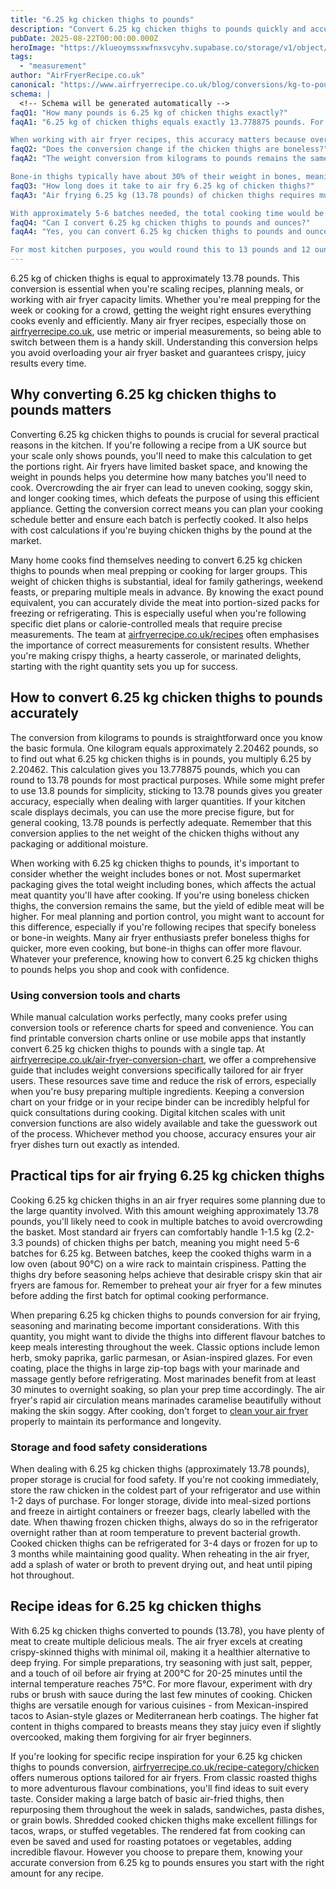 ```yaml
---
title: "6.25 kg chicken thighs to pounds"
description: "Convert 6.25 kg chicken thighs to pounds quickly and accurately for perfect air fryer portions. Get the exact weight and cooking tips in seconds."
pubDate: 2025-08-22T00:00:00.000Z
heroImage: "https://klueoymssxwfnxsvcyhv.supabase.co/storage/v1/object/public/Shmucket/6-25-kg-chicken-thighs-to-pounds.webp"
tags:
  - "measurement"
author: "AirFryerRecipe.co.uk"
canonical: "https://www.airfryerrecipe.co.uk/blog/conversions/kg-to-pounds/6-25-kg-chicken-thighs-to-pounds"
schema: |
  <!-- Schema will be generated automatically -->
faqQ1: "How many pounds is 6.25 kg of chicken thighs exactly?"
faqA1: "6.25 kg of chicken thighs equals exactly 13.778875 pounds. For practical cooking purposes, most people round this to 13.78 pounds. This precise conversion helps when you're portioning meals or following recipes that specify weights in pounds rather than kilograms.

When working with air fryer recipes, this accuracy matters because overcrowding the basket affects cooking results. Knowing the exact pound equivalent helps you divide the chicken into appropriate batch sizes for your specific air fryer model."
faqQ2: "Does the conversion change if the chicken thighs are boneless?"
faqA2: "The weight conversion from kilograms to pounds remains the same regardless of whether the chicken thighs are bone-in or boneless. 6.25 kg will always equal approximately 13.78 pounds. However, the actual edible yield will differ significantly between bone-in and boneless thighs.

Bone-in thighs typically have about 30% of their weight in bones, meaning 6.25 kg of bone-in thighs yields roughly 4.38 kg (9.65 pounds) of actual meat. Boneless thighs provide nearly all their weight as edible meat, making them more efficient for meal planning despite usually costing more per kilogram."
faqQ3: "How long does it take to air fry 6.25 kg of chicken thighs?"
faqA3: "Air frying 6.25 kg (13.78 pounds) of chicken thighs requires multiple batches since most air fryers can only accommodate 1-1.5 kg per batch. Each batch typically takes 20-25 minutes at 200°C, depending on the size of the thighs and your air fryer model.

With approximately 5-6 batches needed, the total cooking time would be around 2-2.5 hours, plus prep time between batches. To save time, you could use two air fryers simultaneously or finish larger quantities in a conventional oven while using the air fryer for crisping."
faqQ4: "Can I convert 6.25 kg chicken thighs to pounds and ounces?"
faqA4: "Yes, you can convert 6.25 kg chicken thighs to pounds and ounces for more precise measurement. Since 6.25 kg equals 13.78 pounds, the .78 pounds converts to ounces by multiplying by 16 (ounces in a pound). This gives you 13 pounds and 12.48 ounces.

For most kitchen purposes, you would round this to 13 pounds and 12 ounces. Some recipes, particularly baking ones, might require this level of precision, but for air frying chicken thighs, knowing the approximate pound equivalent (13.78) is usually sufficient for successful results."
---
```

<p>6.25 kg of chicken thighs is equal to approximately 13.78 pounds. This conversion is essential when you're scaling recipes, planning meals, or working with air fryer capacity limits. Whether you're meal prepping for the week or cooking for a crowd, getting the weight right ensures everything cooks evenly and efficiently. Many air fryer recipes, especially those on <a href=https://www.airfryerrecipe.co.uk/>airfryerrecipe.co.uk</a>, use metric or imperial measurements, so being able to switch between them is a handy skill. Understanding this conversion helps you avoid overloading your air fryer basket and guarantees crispy, juicy results every time.</p>

<h2>Why converting 6.25 kg chicken thighs to pounds matters</h2>
<p>Converting 6.25 kg chicken thighs to pounds is crucial for several practical reasons in the kitchen. If you're following a recipe from a UK source but your scale only shows pounds, you'll need to make this calculation to get the portions right. Air fryers have limited basket space, and knowing the weight in pounds helps you determine how many batches you'll need to cook. Overcrowding the air fryer can lead to uneven cooking, soggy skin, and longer cooking times, which defeats the purpose of using this efficient appliance. Getting the conversion correct means you can plan your cooking schedule better and ensure each batch is perfectly cooked. It also helps with cost calculations if you're buying chicken thighs by the pound at the market.</p>

<p>Many home cooks find themselves needing to convert 6.25 kg chicken thighs to pounds when meal prepping or cooking for larger groups. This weight of chicken thighs is substantial, ideal for family gatherings, weekend feasts, or preparing multiple meals in advance. By knowing the exact pound equivalent, you can accurately divide the meat into portion-sized packs for freezing or refrigerating. This is especially useful when you're following specific diet plans or calorie-controlled meals that require precise measurements. The team at <a href=https://www.airfryerrecipe.co.uk/recipes>airfryerrecipe.co.uk/recipes</a> often emphasises the importance of correct measurements for consistent results. Whether you're making crispy thighs, a hearty casserole, or marinated delights, starting with the right quantity sets you up for success.</p>

<h2>How to convert 6.25 kg chicken thighs to pounds accurately</h2>
<p>The conversion from kilograms to pounds is straightforward once you know the basic formula. One kilogram equals approximately 2.20462 pounds, so to find out what 6.25 kg chicken thighs is in pounds, you multiply 6.25 by 2.20462. This calculation gives you 13.778875 pounds, which you can round to 13.78 pounds for most practical purposes. While some might prefer to use 13.8 pounds for simplicity, sticking to 13.78 pounds gives you greater accuracy, especially when dealing with larger quantities. If your kitchen scale displays decimals, you can use the more precise figure, but for general cooking, 13.78 pounds is perfectly adequate. Remember that this conversion applies to the net weight of the chicken thighs without any packaging or additional moisture.</p>

<p>When working with 6.25 kg chicken thighs to pounds, it's important to consider whether the weight includes bones or not. Most supermarket packaging gives the total weight including bones, which affects the actual meat quantity you'll have after cooking. If you're using boneless chicken thighs, the conversion remains the same, but the yield of edible meat will be higher. For meal planning and portion control, you might want to account for this difference, especially if you're following recipes that specify boneless or bone-in weights. Many air fryer enthusiasts prefer boneless thighs for quicker, more even cooking, but bone-in thighs can offer more flavour. Whatever your preference, knowing how to convert 6.25 kg chicken thighs to pounds helps you shop and cook with confidence.</p>

<h3>Using conversion tools and charts</h3>
<p>While manual calculation works perfectly, many cooks prefer using conversion tools or reference charts for speed and convenience. You can find printable conversion charts online or use mobile apps that instantly convert 6.25 kg chicken thighs to pounds with a single tap. At <a href=https://www.airfryerrecipe.co.uk/air-fryer-conversion-chart>airfryerrecipe.co.uk/air-fryer-conversion-chart</a>, we offer a comprehensive guide that includes weight conversions specifically tailored for air fryer users. These resources save time and reduce the risk of errors, especially when you're busy preparing multiple ingredients. Keeping a conversion chart on your fridge or in your recipe binder can be incredibly helpful for quick consultations during cooking. Digital kitchen scales with unit conversion functions are also widely available and take the guesswork out of the process. Whichever method you choose, accuracy ensures your air fryer dishes turn out exactly as intended.</p>

<h2>Practical tips for air frying 6.25 kg chicken thighs</h2>
<p>Cooking 6.25 kg chicken thighs in an air fryer requires some planning due to the large quantity involved. With this amount weighing approximately 13.78 pounds, you'll likely need to cook in multiple batches to avoid overcrowding the basket. Most standard air fryers can comfortably handle 1-1.5 kg (2.2-3.3 pounds) of chicken thighs per batch, meaning you might need 5-6 batches for 6.25 kg. Between batches, keep the cooked thighs warm in a low oven (about 90°C) on a wire rack to maintain crispiness. Patting the thighs dry before seasoning helps achieve that desirable crispy skin that air fryers are famous for. Remember to preheat your air fryer for a few minutes before adding the first batch for optimal cooking performance.</p>

<p>When preparing 6.25 kg chicken thighs to pounds conversion for air frying, seasoning and marinating become important considerations. With this quantity, you might want to divide the thighs into different flavour batches to keep meals interesting throughout the week. Classic options include lemon herb, smoky paprika, garlic parmesan, or Asian-inspired glazes. For even coating, place the thighs in large zip-top bags with your marinade and massage gently before refrigerating. Most marinades benefit from at least 30 minutes to overnight soaking, so plan your prep time accordingly. The air fryer's rapid air circulation means marinades caramelise beautifully without making the skin soggy. After cooking, don't forget to <a href=https://www.airfryerrecipe.co.uk/air-fryer-cleaner>clean your air fryer</a> properly to maintain its performance and longevity.</p>

<h3>Storage and food safety considerations</h3>
<p>When dealing with 6.25 kg chicken thighs (approximately 13.78 pounds), proper storage is crucial for food safety. If you're not cooking immediately, store the raw chicken in the coldest part of your refrigerator and use within 1-2 days of purchase. For longer storage, divide into meal-sized portions and freeze in airtight containers or freezer bags, clearly labelled with the date. When thawing frozen chicken thighs, always do so in the refrigerator overnight rather than at room temperature to prevent bacterial growth. Cooked chicken thighs can be refrigerated for 3-4 days or frozen for up to 3 months while maintaining good quality. When reheating in the air fryer, add a splash of water or broth to prevent drying out, and heat until piping hot throughout.</p>

<h2>Recipe ideas for 6.25 kg chicken thighs</h2>
<p>With 6.25 kg chicken thighs converted to pounds (13.78), you have plenty of meat to create multiple delicious meals. The air fryer excels at creating crispy-skinned thighs with minimal oil, making it a healthier alternative to deep frying. For simple preparations, try seasoning with just salt, pepper, and a touch of oil before air frying at 200°C for 20-25 minutes until the internal temperature reaches 75°C. For more flavour, experiment with dry rubs or brush with sauce during the last few minutes of cooking. Chicken thighs are versatile enough for various cuisines - from Mexican-inspired tacos to Asian-style glazes or Mediterranean herb coatings. The higher fat content in thighs compared to breasts means they stay juicy even if slightly overcooked, making them forgiving for air fryer beginners.</p>

<p>If you're looking for specific recipe inspiration for your 6.25 kg chicken thighs to pounds conversion, <a href=https://www.airfryerrecipe.co.uk/recipe-category/chicken>airfryerrecipe.co.uk/recipe-category/chicken</a> offers numerous options tailored for air fryers. From classic roasted thighs to more adventurous flavour combinations, you'll find ideas to suit every taste. Consider making a large batch of basic air-fried thighs, then repurposing them throughout the week in salads, sandwiches, pasta dishes, or grain bowls. Shredded cooked chicken thighs make excellent fillings for tacos, wraps, or stuffed vegetables. The rendered fat from cooking can even be saved and used for roasting potatoes or vegetables, adding incredible flavour. However you choose to prepare them, knowing your accurate conversion from 6.25 kg to pounds ensures you start with the right amount for any recipe.</p>
